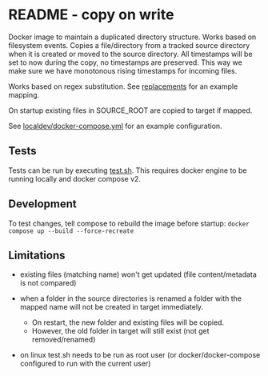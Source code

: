 # README - copy on write

Docker image to maintain a duplicated directory structure. Works based on filesystem events. Copies a file/directory from a tracked source directory when it is created or moved to the source directory.
All timestamps will be set to now during the copy, no timestamps are preserved. This way we make sure we have monotonous rising timestamps for incoming files. 

Works based on regex substitution. See [replacements](localdev/replacements.sed) for an example mapping.

On startup existing files in SOURCE_ROOT are copied to target if mapped.

See [localdev/docker-compose.yml](localdev/docker-compose.yml) for an example configuration.

## Tests

Tests can be run by executing [test.sh](localdev/test.sh). This requires docker engine to be running locally and docker compose v2.

## Development

To test changes, tell compose to rebuild the image before startup: `docker compose up --build --force-recreate`

## Limitations

- existing files (matching name) won't get updated (file content/metadata is not compared)

- when a folder in the source directories is renamed a folder with the mapped name will not be created in target immediately.

  * On restart, the new folder and existing files will be copied.
  * However, the old folder in target will still exist (not get removed/renamed)

- on linux test.sh needs to be run as root user (or docker/docker-compose configured to run with the current user)
